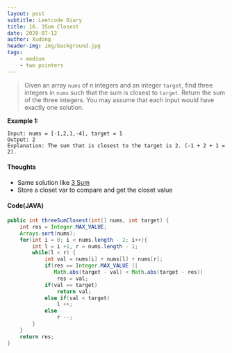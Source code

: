 ```yaml
---
layout: post
subtitle: Leetcode Diary
title: 16. 3Sum Closest
date: 2020-07-12
author: Xudong
header-img: img/background.jpg
tags: 
    - medium
    - two pointers
---
```


> Given an array `nums` of n integers and an integer `target`, find three integers in `nums` such that the sum is closest to `target`. Return the sum of the three integers. You may assume that each input would have exactly one solution.

**Example 1:**

```
Input: nums = [-1,2,1,-4], target = 1
Output: 2
Explanation: The sum that is closest to the target is 2. (-1 + 2 + 1 = 2).
```

#### Thoughts

- Same solution like [3 Sum](https://xudongliuharold.github.io/2020/07/11/Leetcode-Diary-lc15/)
- Store a closet var to compare and get the closet value

#### Code(JAVA)

```java
public int threeSumClosest(int[] nums, int target) {
    int res = Integer.MAX_VALUE;
    Arrays.sort(nums);
    for(int i = 0; i < nums.length - 2; i++){
        int l = i +1, r = nums.length - 1;
        while(l < r) {
            int val = nums[i] + nums[l] + nums[r];
            if(res == Integer.MAX_VALUE || 
               Math.abs(target - val) < Math.abs(target - res))
                res = val;
            if(val == target)
                return val;
            else if(val < target)
                l ++;
            else
                r --;
        }
    }
    return res;
}
```


<script type="text/javascript" src="https://xudongliuharold.github.io/js/latex-math.js?config=default"></script>
